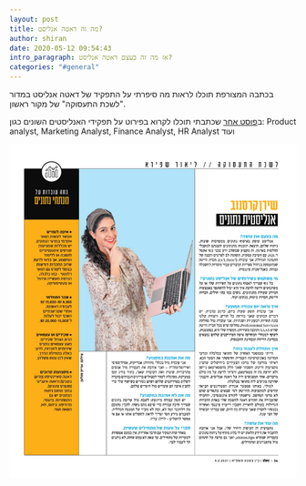 ```yaml
---
layout: post
title: מה זה דאטה אנליסט?
author: shiran
date: 2020-05-12 09:54:43
intro_paragraph: אז מה זה בעצם דאטה אנליסט?
categories: "#general"
---
```

בכתבה המצורפת תוכלו לראות מה סיפרתי על התפקיד של דאטה אנליסט במדור "לשכת התעסוקה" של מקור ראשון. 

ב[פוסט אחר](https://shiran.tips/blog/%D7%AA%D7%A4%D7%A7%D7%99%D7%93%D7%99-%D7%94%D7%90%D7%A0%D7%9C%D7%99%D7%A1%D7%98-%D7%94%D7%A9%D7%95%D7%A0%D7%99%D7%9D/) שכתבתי תוכלו לקרוא בפירוט על תפקידי האנליסטים השונים כגון: Product analyst, Marketing Analyst, Finance Analyst, HR Analyst ועוד

<img src="/assets/img/uploads/אנליסט.jpeg" style="width: 1000px"/>